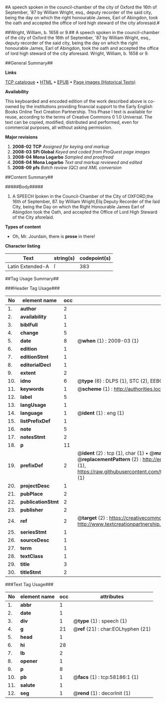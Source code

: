 #A speech spoken in the council-chamber of the city of Oxford the 16th of September, '87 by William Wright, esq., deputy recorder of the said city, being the day on which the right honourable James, Earl of Abingdon, took the oath and accepted the office of lord high steward of the city aforesaid.#

##Wright, William, b. 1658 or 9.##
A speech spoken in the council-chamber of the city of Oxford the 16th of September, '87 by William Wright, esq., deputy recorder of the said city, being the day on which the right honourable James, Earl of Abingdon, took the oath and accepted the office of lord high steward of the city aforesaid.
Wright, William, b. 1658 or 9.

##General Summary##

**Links**

[TCP catalogue](http://www.ota.ox.ac.uk/tcp/)  • 
[HTML](http://tei.it.ox.ac.uk/tcp/Texts-HTML/free/A67/A67175.html)  • 
[EPUB](http://tei.it.ox.ac.uk/tcp/Texts-EPUB/free/A67/A67175.epub) • 
[Page images (Historical Texts)](https://data.historicaltexts.jisc.ac.uk/view?pubId=eebo-12269535e&pageId=eebo-12269535e-58186-1)

**Availability**

This keyboarded and encoded edition of the
	       work described above is co-owned by the institutions
	       providing financial support to the Early English Books
	       Online Text Creation Partnership. This Phase I text is
	       available for reuse, according to the terms of Creative
	       Commons 0 1.0 Universal. The text can be copied,
	       modified, distributed and performed, even for
	       commercial purposes, all without asking permission.

**Major revisions**

1. __2008-02__ __TCP__ *Assigned for keying and markup*
1. __2008-03__ __SPi Global__ *Keyed and coded from ProQuest page images*
1. __2008-04__ __Mona Logarbo__ *Sampled and proofread*
1. __2008-04__ __Mona Logarbo__ *Text and markup reviewed and edited*
1. __2008-09__ __pfs__ *Batch review (QC) and XML conversion*

##Content Summary##

#####Body#####

1. A SPEECH ſpoken in the Council-Chamber of the City of OXFORD,the 16th of September, 87. by William Wright,Eſq Deputy Recorder of the ſaid City, being the Day on which the Right Honourable James Earl of Abingdon took the Oath, and accepted the Office of Lord High Steward of the City aforeſaid.

**Types of content**

  * Oh, Mr. Jourdain, there is **prose** in there!

**Character listing**


|Text|string(s)|codepoint(s)|
|---|---|---|
|Latin Extended-A|ſ|383|

##Tag Usage Summary##

###Header Tag Usage###

|No|element name|occ|attributes|
|---|---|---|---|
|1.|__author__|2||
|2.|__availability__|1||
|3.|__biblFull__|1||
|4.|__change__|5||
|5.|__date__|8| @__when__ (1) : 2009-03 (1)|
|6.|__edition__|1||
|7.|__editionStmt__|1||
|8.|__editorialDecl__|1||
|9.|__extent__|2||
|10.|__idno__|6| @__type__ (6) : DLPS (1), STC (2), EEBO-CITATION (1), OCLC (1), VID (1)|
|11.|__keywords__|1| @__scheme__ (1) : http://authorities.loc.gov/ (1)|
|12.|__label__|5||
|13.|__langUsage__|1||
|14.|__language__|1| @__ident__ (1) : eng (1)|
|15.|__listPrefixDef__|1||
|16.|__note__|5||
|17.|__notesStmt__|2||
|18.|__p__|11||
|19.|__prefixDef__|2| @__ident__ (2) : tcp (1), char (1)  •  @__matchPattern__ (2) : ([0-9\-]+):([0-9IVX]+) (1), (.+) (1)  •  @__replacementPattern__ (2) : http://eebo.chadwyck.com/downloadtiff?vid=$1&page=$2 (1), https://raw.githubusercontent.com/textcreationpartnership/Texts/master/tcpchars.xml#$1 (1)|
|20.|__projectDesc__|1||
|21.|__pubPlace__|2||
|22.|__publicationStmt__|2||
|23.|__publisher__|2||
|24.|__ref__|2| @__target__ (2) : https://creativecommons.org/publicdomain/zero/1.0/ (1), http://www.textcreationpartnership.org/docs/. (1)|
|25.|__seriesStmt__|1||
|26.|__sourceDesc__|1||
|27.|__term__|1||
|28.|__textClass__|1||
|29.|__title__|3||
|30.|__titleStmt__|2||


###Text Tag Usage###

|No|element name|occ|attributes|
|---|---|---|---|
|1.|__abbr__|1||
|2.|__date__|1||
|3.|__div__|1| @__type__ (1) : speech (1)|
|4.|__g__|21| @__ref__ (21) : char:EOLhyphen (21)|
|5.|__head__|1||
|6.|__hi__|28||
|7.|__lb__|2||
|8.|__opener__|1||
|9.|__p__|8||
|10.|__pb__|1| @__facs__ (1) : tcp:58186:1 (1)|
|11.|__salute__|1||
|12.|__seg__|1| @__rend__ (1) : decorInit (1)|

